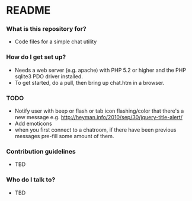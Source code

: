 # README #

### What is this repository for? ###
* Code files for a simple chat utility 

### How do I get set up? ###
* Needs a web server (e.g. apache) with PHP 5.2 or higher and the PHP sqlite3 PDO driver installed.
* To get started, do a pull, then bring up chat.htm in a browser. 

### TODO
* Notify user with beep or flash or tab icon flashing/color that there's a new message
e.g. http://heyman.info/2010/sep/30/jquery-title-alert/
* Add emoticons
* when you first connect to a chatroom, if there have been previous messages pre-fill some amount of them.


### Contribution guidelines ###

* TBD

### Who do I talk to? ###
* TBD